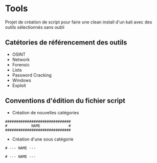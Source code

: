# Tools

Projet de création de script pour faire une clean install d'un kali avec des outils sélectionnés sans oubli

## Catétories de référencement des outils
- OSINT
- Network
- Forensic
- Lists
- Password Cracking
- Windows
- Exploit

## Conventions d'édition du fichier script

- Création de nouvelles catégories
```
##############################
#           NAME             #
##############################
```
- Création d'une sous catégorie
```
# --- NAME ---

# --- NAME ---
```


